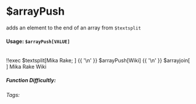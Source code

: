 # $arrayPush
adds an element to the end of an array from `$textsplit`

#### Usage: `$arrayPush[VALUE]`
<br/>
<discord-messages>
	<discord-message :bot="false" role-color="#ffcc9a" author="Member">
		!!exec $textsplit[Mika Rake; ] {{ '\n' }} $arrayPush[Wiki] {{ '\n' }} $arrayjoin[ ]
	</discord-message>
	<discord-message :bot="true" role-color="#0099ff" author="Custom Command" avatar="https://media.discordapp.net/avatars/725721249652670555/781224f90c3b841ba5b40678e032f74a.webp">
		Mika Rake Wiki
	</discord-message>
</discord-messages>

##### Function Difficultly: <Badge type="tip" text="Easy" vertical="middle" /> 
###### Tags: <Badge type="tip" text="array" vertical="middle" /> <Badge type="tip" text="push" vertical="middle" /> <Badge type="tip" text="textsplit" vertical="middle" /> <Badge type="tip" text="add" vertical="middle" />